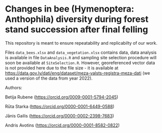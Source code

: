 # Changes in bee (Hymenoptera: Anthophila) diversity during forest stand succession after final felling

This repository is meant to ensure repeatability and replicabilty of our work.

Files `data_bees.xlsx` and `data_vegetation.xlsx` contains data, data analysis is available in file `DataAnalysis.R` and sampling site selection procedure will soon be available at `SiteSelection.R`. However, georeferenced vector data is not provided here due to the file size - it is available at https://data.gov.lv/dati/eng/dataset/meza-valsts-registra-meza-dati (we used a version of the data from year 2022).

Authors:

Betija Rubene (https://orcid.org/0009-0001-5794-2045)

Rūta Starka (https://orcid.org/0000-0001-6449-0588)

Jānis Gailis (https://orcid.org/0000-0002-2398-7683)

Andris Avotins (https://orcid.org/0000-0001-8582-0822)


